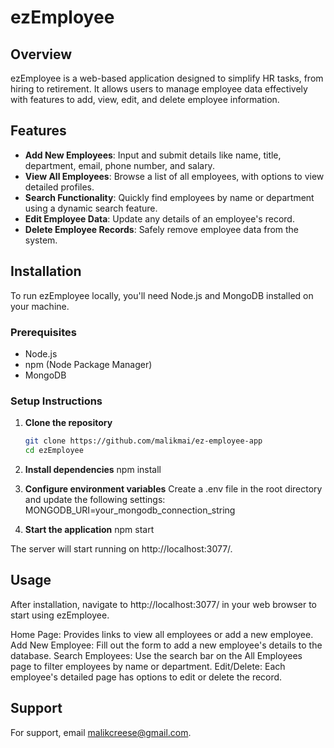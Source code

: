# ezEmployee

## Overview
ezEmployee is a web-based application designed to simplify HR tasks, from hiring to retirement. It allows users to manage employee data effectively with features to add, view, edit, and delete employee information. 

## Features
- **Add New Employees**: Input and submit details like name, title, department, email, phone number, and salary.
- **View All Employees**: Browse a list of all employees, with options to view detailed profiles.
- **Search Functionality**: Quickly find employees by name or department using a dynamic search feature.
- **Edit Employee Data**: Update any details of an employee's record.
- **Delete Employee Records**: Safely remove employee data from the system.

## Installation

To run ezEmployee locally, you'll need Node.js and MongoDB installed on your machine.

### Prerequisites
- Node.js
- npm (Node Package Manager)
- MongoDB

### Setup Instructions

1. **Clone the repository**
   ```bash
   git clone https://github.com/malikmai/ez-employee-app
   cd ezEmployee

2. **Install dependencies**
npm install

3. **Configure environment variables**
Create a .env file in the root directory and update the following settings:
MONGODB_URI=your_mongodb_connection_string

4. **Start the application**
npm start

The server will start running on http://localhost:3077/.

## Usage
After installation, navigate to http://localhost:3077/ in your web browser to start using ezEmployee.

Home Page: Provides links to view all employees or add a new employee.
Add New Employee: Fill out the form to add a new employee's details to the database.
Search Employees: Use the search bar on the All Employees page to filter employees by name or department.
Edit/Delete: Each employee's detailed page has options to edit or delete the record.

## Support
For support, email malikcreese@gmail.com.